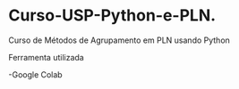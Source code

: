 # Curso-USP-Python-e-PLN.
Curso de Métodos de Agrupamento em PLN usando Python

Ferramenta utilizada

-Google Colab
